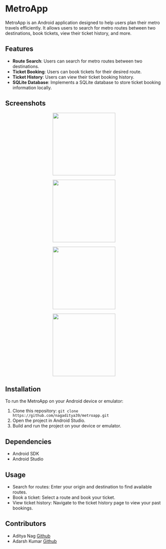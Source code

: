 # MetroApp

MetroApp is an Android application designed to help users plan their metro travels efficiently. It allows users to search for metro routes between two destinations, book tickets, view their ticket history, and more.

## Features

- **Route Search**: Users can search for metro routes between two destinations.
- **Ticket Booking**: Users can book tickets for their desired route.
- **Ticket History**: Users can view their ticket booking history.
- **SQLite Database**: Implements a SQLite database to store ticket booking information locally.

## Screenshots
<p align="center">
  <img src="https://github.com/nagaditya39/MetroApp/blob/master/images/home_page-1.jpg" width="200">
</p>
<p align="center">
  <img src="https://github.com/nagaditya39/MetroApp/blob/master/images/search-results.jpg" width="200">
</p>
<p align="center">
  <img src="https://github.com/nagaditya39/MetroApp/blob/master/images/ticket-confirm.jpg" width="200">
</p>
<p align="center">
  <img src="https://github.com/nagaditya39/MetroApp/blob/master/images/History.jpg" width="200">
</p>

## Installation

To run the MetroApp on your Android device or emulator:

1. Clone this repository: `git clone https://github.com/nagaditya39/metroapp.git`
2. Open the project in Android Studio.
3. Build and run the project on your device or emulator.

## Dependencies

- Android SDK
- Android Studio

## Usage

- Search for routes: Enter your origin and destination to find available routes.
- Book a ticket: Select a route and book your ticket.
- View ticket history: Navigate to the ticket history page to view your past bookings.

## Contributors
- Aditya Nag [Github](https://github.com/nagaditya39)
- Adarsh Kumar [Github](https://github.com/cy6e)
